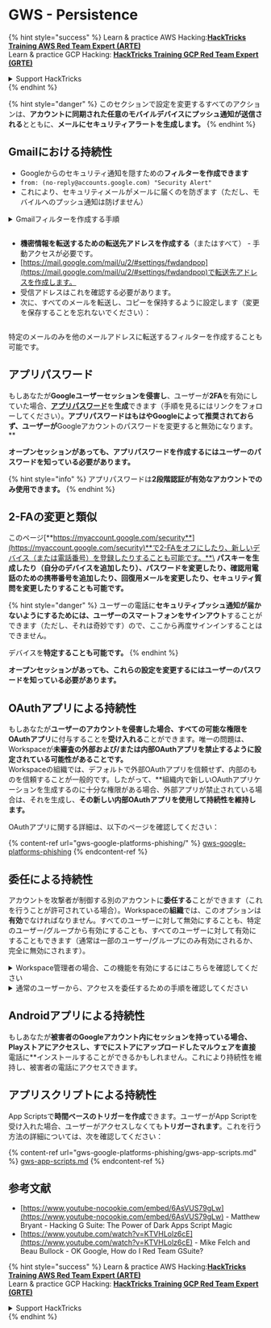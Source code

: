 # GWS - Persistence

{% hint style="success" %}
Learn & practice AWS Hacking:<img src="../../.gitbook/assets/image.png" alt="" data-size="line">[**HackTricks Training AWS Red Team Expert (ARTE)**](https://training.hacktricks.xyz/courses/arte)<img src="../../.gitbook/assets/image.png" alt="" data-size="line">\
Learn & practice GCP Hacking: <img src="../../.gitbook/assets/image (2).png" alt="" data-size="line">[**HackTricks Training GCP Red Team Expert (GRTE)**<img src="../../.gitbook/assets/image (2).png" alt="" data-size="line">](https://training.hacktricks.xyz/courses/grte)

<details>

<summary>Support HackTricks</summary>

* Check the [**subscription plans**](https://github.com/sponsors/carlospolop)!
* **Join the** 💬 [**Discord group**](https://discord.gg/hRep4RUj7f) or the [**telegram group**](https://t.me/peass) or **follow** us on **Twitter** 🐦 [**@hacktricks\_live**](https://twitter.com/hacktricks\_live)**.**
* **Share hacking tricks by submitting PRs to the** [**HackTricks**](https://github.com/carlospolop/hacktricks) and [**HackTricks Cloud**](https://github.com/carlospolop/hacktricks-cloud) github repos.

</details>
{% endhint %}

{% hint style="danger" %}
このセクションで設定を変更するすべてのアクションは、**アカウントに同期された任意のモバイルデバイスにプッシュ通知が送信される**とともに、**メールにセキュリティアラートを生成します。**
{% endhint %}

## **Gmailにおける持続性**

* Googleからのセキュリティ通知を隠すための**フィルターを作成できます**
* `from: (no-reply@accounts.google.com) "Security Alert"`
* これにより、セキュリティメールがメールに届くのを防ぎます（ただし、モバイルへのプッシュ通知は防げません）

<details>

<summary>Gmailフィルターを作成する手順</summary>

(手順は[**こちら**](https://support.google.com/mail/answer/6579)から)

1. [Gmail](https://mail.google.com/)を開きます。
2. 上部の検索ボックスで、検索オプションを表示をクリックします ![photos tune](https://lh3.googleusercontent.com/cD6YR\_YvqXqNKxrWn2NAWkV6tjJtg8vfvqijKT1\_9zVCrl2sAx9jROKhLqiHo2ZDYTE=w36) .
3. 検索条件を入力します。検索が正しく機能しているか確認するには、**検索**をクリックして表示されるメールを確認します。
4. 検索ウィンドウの下部で、**フィルターを作成**をクリックします。
5. フィルターに何をさせたいかを選択します。
6. **フィルターを作成**をクリックします。

現在のフィルターを確認するには（削除するため）、[https://mail.google.com/mail/u/0/#settings/filters](https://mail.google.com/mail/u/0/#settings/filters)にアクセスしてください。

</details>

<figure><img src="../../.gitbook/assets/image (331).png" alt=""><figcaption></figcaption></figure>

* **機密情報を転送するための転送先アドレスを作成する**（またはすべて） - 手動アクセスが必要です。
* [https://mail.google.com/mail/u/2/#settings/fwdandpop](https://mail.google.com/mail/u/2/#settings/fwdandpop)で転送先アドレスを作成します。
* 受信アドレスはこれを確認する必要があります。
* 次に、すべてのメールを転送し、コピーを保持するように設定します（変更を保存することを忘れないでください）：

<figure><img src="../../.gitbook/assets/image (332).png" alt=""><figcaption></figcaption></figure>

特定のメールのみを他のメールアドレスに転送するフィルターを作成することも可能です。

## アプリパスワード

もしあなたが**Googleユーザーセッションを侵害し**、ユーザーが**2FA**を有効にしていた場合、[**アプリパスワード**](https://support.google.com/accounts/answer/185833?hl=en)を**生成**できます（手順を見るにはリンクをフォローしてください）。**アプリパスワードはもはやGoogleによって推奨されておらず、ユーザーが**Googleアカウントのパスワードを変更すると無効になります。**

**オープンセッションがあっても、アプリパスワードを作成するにはユーザーのパスワードを知っている必要があります。**

{% hint style="info" %}
アプリパスワードは**2段階認証が有効なアカウントでのみ使用できます。**
{% endhint %}

## 2-FAの変更と類似

このページ[**https://myaccount.google.com/security**](https://myaccount.google.com/security)**で2-FAをオフにしたり、新しいデバイス（または電話番号）を登録したりすることも可能です。**\
**パスキーを生成したり（自分のデバイスを追加したり）、パスワードを変更したり、確認用電話のための携帯番号を追加したり、回復用メールを変更したり、セキュリティ質問を変更したりすることも可能です。**

{% hint style="danger" %}
ユーザーの電話に**セキュリティプッシュ通知が届かないようにするためには、**ユーザーのスマートフォンを**サインアウト**することができます（ただし、それは奇妙です）ので、ここから再度サインインすることはできません。

デバイスを**特定することも可能です。**
{% endhint %}

**オープンセッションがあっても、これらの設定を変更するにはユーザーのパスワードを知っている必要があります。**

## OAuthアプリによる持続性

もしあなたが**ユーザーのアカウントを侵害した場合、**すべての可能な権限を**OAuthアプリ**に付与することを**受け入れる**ことができます。唯一の問題は、Workspaceが**未審査の外部および/または内部OAuthアプリを禁止するように設定されている可能性があることです。**\
Workspaceの組織では、デフォルトで外部OAuthアプリを信頼せず、内部のものを信頼することが一般的です。したがって、**組織内で新しいOAuthアプリケーションを生成するのに十分な権限がある場合、外部アプリが禁止されている場合は、それを生成し、**その新しい内部OAuthアプリを使用して持続性を維持します。**

OAuthアプリに関する詳細は、以下のページを確認してください：

{% content-ref url="gws-google-platforms-phishing/" %}
[gws-google-platforms-phishing](gws-google-platforms-phishing/)
{% endcontent-ref %}

## 委任による持続性

アカウントを攻撃者が制御する別のアカウントに**委任する**ことができます（これを行うことが許可されている場合）。Workspaceの**組織**では、このオプションは**有効**でなければなりません。すべてのユーザーに対して無効にすることも、特定のユーザー/グループから有効にすることも、すべてのユーザーに対して有効にすることもできます（通常は一部のユーザー/グループにのみ有効にされるか、完全に無効にされます）。

<details>

<summary>Workspace管理者の場合、この機能を有効にするにはこちらを確認してください</summary>

(情報は[ドキュメントからコピー](https://support.google.com/a/answer/7223765)されています)

あなたの組織の管理者として（例えば、あなたの仕事や学校）、ユーザーが自分のGmailアカウントへのアクセスを委任できるかどうかを制御します。すべての人にアカウントを委任するオプションを与えることも、特定の部門の人々だけに委任を設定させることもできます。例えば、次のようにできます：

* 管理アシスタントをあなたのGmailアカウントの委任者として追加し、彼らがあなたの代わりにメールを読み、送信できるようにします。
* グループ（例えば、営業部門）を委任者として追加し、全員が1つのGmailアカウントにアクセスできるようにします。

ユーザーは、同じ組織内の他のユーザーにのみアクセスを委任できます。ドメインや組織単位に関係なく。

#### 委任の制限と制約

* **ユーザーがGoogleグループに自分のメールボックスへのアクセスを付与できる**オプション：このオプションを使用するには、委任されたアカウントのOUおよび各グループメンバーのOUで有効にする必要があります。このオプションが有効でないOUに属するグループメンバーは、委任されたアカウントにアクセスできません。
* 通常の使用では、40人の委任ユーザーが同時にGmailアカウントにアクセスできます。1人以上の委任者による平均以上の使用は、この数を減少させる可能性があります。
* Gmailに頻繁にアクセスする自動化プロセスも、同時にアカウントにアクセスできる委任者の数を減少させる可能性があります。これらのプロセスには、Gmailに頻繁にアクセスするAPIやブラウザ拡張機能が含まれます。
* 単一のGmailアカウントは最大1,000のユニークな委任者をサポートします。グループは、制限に対して1つの委任者としてカウントされます。
* 委任はGmailアカウントの制限を増加させません。委任ユーザーを持つGmailアカウントは、標準のGmailアカウントの制限とポリシーを持っています。詳細については、[Gmailの制限とポリシー](https://support.google.com/a/topic/28609)を訪問してください。

#### ステップ1：ユーザーのGmail委任を有効にする

**始める前に：**特定のユーザーに設定を適用するには、彼らのアカウントを[組織単位](https://support.google.com/a/topic/1227584)に配置します。

1. [Google管理コンソール](https://support.google.com/a/answer/182076)に[サインイン](https://admin.google.com/)します。

管理者アカウントを使用してサインインしてください。現在のアカウントCarlosPolop@gmail.comではありません。
2. 管理コンソールで、メニュー ![](https://storage.googleapis.com/support-kms-prod/JxKYG9DqcsormHflJJ8Z8bHuyVI5YheC0lAp)![から](https://storage.googleapis.com/support-kms-prod/Th2Tx0uwPMOhsMPn7nRXMUo3vs6J0pto2DTn)![](https://storage.googleapis.com/support-kms-prod/ocGtUSENh4QebLpvZcmLcNRZyaTBcolMRSyl) **アプリ**![から](https://storage.googleapis.com/support-kms-prod/Th2Tx0uwPMOhsMPn7nRXMUo3vs6J0pto2DTn)**Google Workspace**![から](https://storage.googleapis.com/support-kms-prod/Th2Tx0uwPMOhsMPn7nRXMUo3vs6J0pto2DTn)**Gmail**![から](https://storage.googleapis.com/support-kms-prod/Th2Tx0uwPMOhsMPn7nRXMUo3vs6J0pto2DTn)**ユーザー設定**に進みます。
3. すべての人に設定を適用するには、上部の組織単位を選択したままにします。そうでない場合は、子の[組織単位](https://support.google.com/a/topic/1227584)を選択します。
4. **メール委任**をクリックします。
5. **ユーザーがドメイン内の他のユーザーに自分のメールボックスへのアクセスを委任できる**ボックスをチェックします。
6. （オプション）ユーザーが自分のアカウントから送信される委任メッセージに含まれる送信者情報を指定できるようにするには、**この設定をカスタマイズできるようにする**ボックスをチェックします。
7. 委任者によって送信されるメッセージに含まれるデフォルトの送信者情報のオプションを選択します：
* **アカウント所有者とメールを送信した委任者を表示**—メッセージにはGmailアカウント所有者と委任者のメールアドレスが含まれます。
* **アカウント所有者のみを表示**—メッセージにはGmailアカウント所有者のメールアドレスのみが含まれます。委任者のメールアドレスは含まれません。
8. （オプション）ユーザーがグループを委任者として追加できるようにするには、**ユーザーがGoogleグループに自分のメールボックスへのアクセスを付与できる**ボックスをチェックします。
9. **保存**をクリックします。子の組織単位を設定した場合、親の組織単位の設定を**継承**または**上書き**できる場合があります。
10. （オプション）他の組織単位のGmail委任を有効にするには、ステップ3〜9を繰り返します。

変更には最大24時間かかる場合がありますが、通常はより早く行われます。[詳細を学ぶ](https://support.google.com/a/answer/7514107)

#### ステップ2：ユーザーが自分のアカウントの委任者を設定する

委任を有効にした後、ユーザーは自分のGmail設定に移動して委任者を割り当てます。委任者はその後、ユーザーの代わりにメッセージを読み、送信し、受信できます。

詳細については、ユーザーに[メールの委任と共同作業](https://support.google.com/a/users/answer/138350)を参照するように指示してください。

</details>

<details>

<summary>通常のユーザーから、アクセスを委任するための手順を確認してください</summary>

(情報は[**ドキュメントからコピー**](https://support.google.com/mail/answer/138350)されています)

最大10人の委任者を追加できます。

仕事、学校、または他の組織を通じてGmailを使用している場合：

* 組織内で最大1000人の委任者を追加できます。
* 通常の使用では、40人の委任者が同時にGmailアカウントにアクセスできます。
* 自動化プロセス（APIやブラウザ拡張機能など）を使用している場合、数人の委任者が同時にGmailアカウントにアクセスできる場合があります。

1. コンピュータで[Gmail](https://mail.google.com/)を開きます。Gmailアプリからは委任者を追加できません。
2. 右上で設定をクリックします ![Settings](https://lh3.googleusercontent.com/p3J-ZSPOLtuBBR\_ofWTFDfdgAYQgi8mR5c76ie8XQ2wjegk7-yyU5zdRVHKybQgUlQ=w36-h36) ![から](https://lh3.googleusercontent.com/3\_l97rr0GvhSP2XV5OoCkV2ZDTIisAOczrSdzNCBxhIKWrjXjHucxNwocghoUa39gw=w36-h36) **すべての設定を表示**をクリックします。
3. **アカウントとインポート**または**アカウント**タブをクリックします。
4. 「アカウントへのアクセスを付与」セクションで、**別のアカウントを追加**をクリックします。仕事や学校を通じてGmailを使用している場合、組織がメールの委任を制限している可能性があります。この設定が表示されない場合は、管理者に連絡してください。
* アカウントへのアクセスを付与が表示されない場合、それは制限されています。
5. 追加したい人のメールアドレスを入力します。仕事、学校、または他の組織を通じてGmailを使用している場合、管理者が許可している場合は、グループのメールアドレスを入力できます。このグループは、あなたの組織と同じドメインでなければなりません。グループの外部メンバーは委任アクセスを拒否されます。\
\
**重要：**委任するアカウントが新しいアカウントであるか、パスワードがリセットされた場合、管理者は最初にサインインする際にパスワードを変更する必要があるという要件をオフにする必要があります。

* [管理者がユーザーを作成する方法を学ぶ](https://support.google.com/a/answer/33310)。
* [管理者がパスワードをリセットする方法を学ぶ](https://support.google.com/a/answer/33319)。

6. **次のステップ**をクリックします ![から](https://lh3.googleusercontent.com/QbWcYKta5vh\_4-OgUeFmK-JOB0YgLLoGh69P478nE6mKdfpWQniiBabjF7FVoCVXI0g=h36) **アクセスを付与するためのメールを送信**。

追加した人には確認を求めるメールが届きます。招待は1週間後に期限切れになります。

グループを追加した場合、すべてのグループメンバーは確認なしで委任者になります。

注意：委任が有効になるまでに最大24時間かかる場合があります。

</details>

## Androidアプリによる持続性

もしあなたが**被害者のGoogleアカウント内にセッションを持っている場合、**Playストアにアクセスし、すでにストアにアップロードした**マルウェアを直接**電話に**インストールすることができるかもしれません。これにより持続性を維持し、被害者の電話にアクセスできます。

## **アプリスクリプトによる持続性**

App Scriptsで**時間ベースのトリガーを作成**できます。ユーザーがApp Scriptを受け入れた場合、ユーザーがアクセスしなくても**トリガーされます**。これを行う方法の詳細については、次を確認してください：

{% content-ref url="gws-google-platforms-phishing/gws-app-scripts.md" %}
[gws-app-scripts.md](gws-google-platforms-phishing/gws-app-scripts.md)
{% endcontent-ref %}

## 参考文献

* [https://www.youtube-nocookie.com/embed/6AsVUS79gLw](https://www.youtube-nocookie.com/embed/6AsVUS79gLw) - Matthew Bryant - Hacking G Suite: The Power of Dark Apps Script Magic
* [https://www.youtube.com/watch?v=KTVHLolz6cE](https://www.youtube.com/watch?v=KTVHLolz6cE) - Mike Felch and Beau Bullock - OK Google, How do I Red Team GSuite?

{% hint style="success" %}
Learn & practice AWS Hacking:<img src="../../.gitbook/assets/image.png" alt="" data-size="line">[**HackTricks Training AWS Red Team Expert (ARTE)**](https://training.hacktricks.xyz/courses/arte)<img src="../../.gitbook/assets/image.png" alt="" data-size="line">\
Learn & practice GCP Hacking: <img src="../../.gitbook/assets/image (2).png" alt="" data-size="line">[**HackTricks Training GCP Red Team Expert (GRTE)**<img src="../../.gitbook/assets/image (2).png" alt="" data-size="line">](https://training.hacktricks.xyz/courses/grte)

<details>

<summary>Support HackTricks</summary>

* Check the [**subscription plans**](https://github.com/sponsors/carlospolop)!
* **Join the** 💬 [**Discord group**](https://discord.gg/hRep4RUj7f) or the [**telegram group**](https://t.me/peass) or **follow** us on **Twitter** 🐦 [**@hacktricks\_live**](https://twitter.com/hacktricks\_live)**.**
* **Share hacking tricks by submitting PRs to the** [**HackTricks**](https://github.com/carlospolop/hacktricks) and [**HackTricks Cloud**](https://github.com/carlospolop/hacktricks-cloud) github repos.

</details>
{% endhint %}
